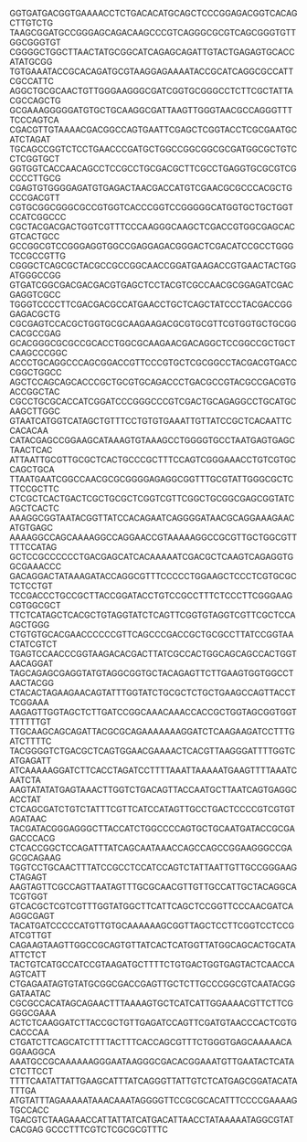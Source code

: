 GGTGATGACGGTGAAAACCTCTGACACATGCAGCTCCCGGAGACGGTCACAGCTTGTCTG
TAAGCGGATGCCGGGAGCAGACAAGCCCGTCAGGGCGCGTCAGCGGGTGTTGGCGGGTGT
CGGGGCTGGCTTAACTATGCGGCATCAGAGCAGATTGTACTGAGAGTGCACCATATGCGG
TGTGAAATACCGCACAGATGCGTAAGGAGAAAATACCGCATCAGGCGCCATTCGCCATTC
AGGCTGCGCAACTGTTGGGAAGGGCGATCGGTGCGGGCCTCTTCGCTATTACGCCAGCTG
GCGAAAGGGGGATGTGCTGCAAGGCGATTAAGTTGGGTAACGCCAGGGTTTTCCCAGTCA
CGACGTTGTAAAACGACGGCCAGTGAATTCGAGCTCGGTACCTCGCGAATGCATCTAGAT
TGCAGCCGGTCTCCTGAACCCGATGCTGGCCGGCGGCGCGATGGCGCTGTCCTCGGTGCT
GGTGGTCACCAACAGCCTCCGCCTGCGACGCTTCGCCTGAGGTGCGCGTCGCCCCTTGCG
CGAGTGTGGGGAGATGTGAGACTAACGACCATGTCGAACGCGCCCACGCTGCCCGACGTT
CGTGCGGCGGGCGCCGTGGTCACCCGGTCCGGGGGCATGGTGCTGCTGGTCCATCGGCCC
CGCTACGACGACTGGTCGTTTCCCAAGGGCAAGCTCGACCGTGGCGAGCACGTCACTGCC
GCCGGCGTCCGGGAGGTGGCCGAGGAGACGGGACTCGACATCCGCCTGGGTCCGCCGTTG
CGGGCTCAGCGCTACGCCGCCGGCAACCGGATGAAGACCGTGAACTACTGGATGGGCCGG
GTGATCGGCGACGACGACGTGAGCTCCTACGTCGCCAACGCGGAGATCGACGAGGTCGCC
TGGGTCCCCTTCGACGACGCCATGAACCTGCTCAGCTATCCCTACGACCGGGAGACGCTG
CGCGAGTCCACGCTGGTGCGCAAGAAGACGCGTGCGTTCGTGGTGCTGCGGCACGCCGAG
GCACGGGCGCGCCGCACCTGGCGCAAGAACGACAGGCTCCGGCCGCTGCTCAAGCCCGGC
ACCCTGCAGGCCCAGCGGACCGTTCCCGTGCTCGCGGCCTACGACGTGACCCGGCTGGCC
AGCTCCAGCAGCACCCGCTGCGTGCAGACCCTGACGCCGTACGCCGACGTGACCGGCTAC
CGCCTGCGCACCATCGGATCCCGGGCCCGTCGACTGCAGAGGCCTGCATGCAAGCTTGGC
GTAATCATGGTCATAGCTGTTTCCTGTGTGAAATTGTTATCCGCTCACAATTCCACACAA
CATACGAGCCGGAAGCATAAAGTGTAAAGCCTGGGGTGCCTAATGAGTGAGCTAACTCAC
ATTAATTGCGTTGCGCTCACTGCCCGCTTTCCAGTCGGGAAACCTGTCGTGCCAGCTGCA
TTAATGAATCGGCCAACGCGCGGGGAGAGGCGGTTTGCGTATTGGGCGCTCTTCCGCTTC
CTCGCTCACTGACTCGCTGCGCTCGGTCGTTCGGCTGCGGCGAGCGGTATCAGCTCACTC
AAAGGCGGTAATACGGTTATCCACAGAATCAGGGGATAACGCAGGAAAGAACATGTGAGC
AAAAGGCCAGCAAAAGGCCAGGAACCGTAAAAAGGCCGCGTTGCTGGCGTTTTTCCATAG
GCTCCGCCCCCCTGACGAGCATCACAAAAATCGACGCTCAAGTCAGAGGTGGCGAAACCC
GACAGGACTATAAAGATACCAGGCGTTTCCCCCTGGAAGCTCCCTCGTGCGCTCTCCTGT
TCCGACCCTGCCGCTTACCGGATACCTGTCCGCCTTTCTCCCTTCGGGAAGCGTGGCGCT
TTCTCATAGCTCACGCTGTAGGTATCTCAGTTCGGTGTAGGTCGTTCGCTCCAAGCTGGG
CTGTGTGCACGAACCCCCCGTTCAGCCCGACCGCTGCGCCTTATCCGGTAACTATCGTCT
TGAGTCCAACCCGGTAAGACACGACTTATCGCCACTGGCAGCAGCCACTGGTAACAGGAT
TAGCAGAGCGAGGTATGTAGGCGGTGCTACAGAGTTCTTGAAGTGGTGGCCTAACTACGG
CTACACTAGAAGAACAGTATTTGGTATCTGCGCTCTGCTGAAGCCAGTTACCTTCGGAAA
AAGAGTTGGTAGCTCTTGATCCGGCAAACAAACCACCGCTGGTAGCGGTGGTTTTTTTGT
TTGCAAGCAGCAGATTACGCGCAGAAAAAAAGGATCTCAAGAAGATCCTTTGATCTTTTC
TACGGGGTCTGACGCTCAGTGGAACGAAAACTCACGTTAAGGGATTTTGGTCATGAGATT
ATCAAAAAGGATCTTCACCTAGATCCTTTTAAATTAAAAATGAAGTTTTAAATCAATCTA
AAGTATATATGAGTAAACTTGGTCTGACAGTTACCAATGCTTAATCAGTGAGGCACCTAT
CTCAGCGATCTGTCTATTTCGTTCATCCATAGTTGCCTGACTCCCCGTCGTGTAGATAAC
TACGATACGGGAGGGCTTACCATCTGGCCCCAGTGCTGCAATGATACCGCGAGACCCACG
CTCACCGGCTCCAGATTTATCAGCAATAAACCAGCCAGCCGGAAGGGCCGAGCGCAGAAG
TGGTCCTGCAACTTTATCCGCCTCCATCCAGTCTATTAATTGTTGCCGGGAAGCTAGAGT
AAGTAGTTCGCCAGTTAATAGTTTGCGCAACGTTGTTGCCATTGCTACAGGCATCGTGGT
GTCACGCTCGTCGTTTGGTATGGCTTCATTCAGCTCCGGTTCCCAACGATCAAGGCGAGT
TACATGATCCCCCATGTTGTGCAAAAAAGCGGTTAGCTCCTTCGGTCCTCCGATCGTTGT
CAGAAGTAAGTTGGCCGCAGTGTTATCACTCATGGTTATGGCAGCACTGCATAATTCTCT
TACTGTCATGCCATCCGTAAGATGCTTTTCTGTGACTGGTGAGTACTCAACCAAGTCATT
CTGAGAATAGTGTATGCGGCGACCGAGTTGCTCTTGCCCGGCGTCAATACGGGATAATAC
CGCGCCACATAGCAGAACTTTAAAAGTGCTCATCATTGGAAAACGTTCTTCGGGGCGAAA
ACTCTCAAGGATCTTACCGCTGTTGAGATCCAGTTCGATGTAACCCACTCGTGCACCCAA
CTGATCTTCAGCATCTTTTACTTTCACCAGCGTTTCTGGGTGAGCAAAAACAGGAAGGCA
AAATGCCGCAAAAAAGGGAATAAGGGCGACACGGAAATGTTGAATACTCATACTCTTCCT
TTTTCAATATTATTGAAGCATTTATCAGGGTTATTGTCTCATGAGCGGATACATATTTGA
ATGTATTTAGAAAAATAAACAAATAGGGGTTCCGCGCACATTTCCCCGAAAAGTGCCACC
TGACGTCTAAGAAACCATTATTATCATGACATTAACCTATAAAAATAGGCGTATCACGAG
GCCCTTTCGTCTCGCGCGTTTC
